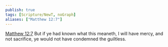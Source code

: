 ```yaml
---
publish: true
tags: [Scripture/NewT, noGraph]
aliases: ["Matthew 12:7"]
---
```

[Matthew 12:7](https://churchofjesuschrist.org/study/scriptures/nt/matt/12?lang=eng&id=p7#p7) But if ye had known what this meaneth, I will have mercy, and not sacrifice, ye would not have condemned the guiltless.
